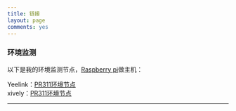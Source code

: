 ```yaml
---
title: 链接
layout: page
comments: yes
---
```


### **环境监测** ###

以下是我的环境监测节点，[Raspberry pi](http://www.raspberrypi.org/)做主机：

Yeelink：[PR311环境节点](http://www.yeelink.net/devices/6692#)  
xively：[PR311环境节点](https://xively.com/feeds/291868862)

--------------------

